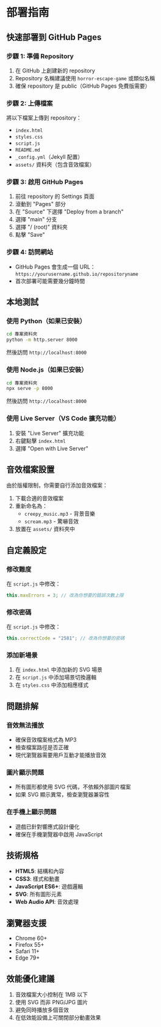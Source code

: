 # 部署指南

## 快速部署到 GitHub Pages

### 步驟 1: 準備 Repository
1. 在 GitHub 上創建新的 repository
2. Repository 名稱建議使用 `horror-escape-game` 或類似名稱
3. 確保 repository 是 public（GitHub Pages 免費版需要）

### 步驟 2: 上傳檔案
將以下檔案上傳到 repository：
- `index.html`
- `styles.css`
- `script.js`
- `README.md`
- `_config.yml`（Jekyll 配置）
- `assets/` 資料夾（包含音效檔案）

### 步驟 3: 啟用 GitHub Pages
1. 前往 repository 的 Settings 頁面
2. 滾動到 "Pages" 部分
3. 在 "Source" 下選擇 "Deploy from a branch"
4. 選擇 "main" 分支
5. 選擇 "/ (root)" 資料夾
6. 點擊 "Save"

### 步驟 4: 訪問網站
- GitHub Pages 會生成一個 URL：`https://yourusername.github.io/repositoryname`
- 首次部署可能需要幾分鐘時間

## 本地測試

### 使用 Python（如果已安裝）
```bash
cd 專案資料夾
python -m http.server 8000
```
然後訪問 `http://localhost:8000`

### 使用 Node.js（如果已安裝）
```bash
cd 專案資料夾
npx serve -p 8000
```
然後訪問 `http://localhost:8000`

### 使用 Live Server（VS Code 擴充功能）
1. 安裝 "Live Server" 擴充功能
2. 右鍵點擊 `index.html`
3. 選擇 "Open with Live Server"

## 音效檔案設置

由於版權限制，你需要自行添加音效檔案：

1. 下載合適的音效檔案
2. 重新命名為：
   - `creepy_music.mp3` - 背景音樂
   - `scream.mp3` - 驚嚇音效
3. 放置在 `assets/` 資料夾中

## 自定義設定

### 修改難度
在 `script.js` 中修改：
```javascript
this.maxErrors = 3; // 改為你想要的錯誤次數上限
```

### 修改密碼
在 `script.js` 中修改：
```javascript
this.correctCode = "2581"; // 改為你想要的密碼
```

### 添加新場景
1. 在 `index.html` 中添加新的 SVG 場景
2. 在 `script.js` 中添加場景切換邏輯
3. 在 `styles.css` 中添加相應樣式

## 問題排解

### 音效無法播放
- 確保音效檔案格式為 MP3
- 檢查檔案路徑是否正確
- 現代瀏覽器需要用戶互動才能播放音效

### 圖片顯示問題
- 所有圖形都使用 SVG 代碼，不依賴外部圖片檔案
- 如果 SVG 顯示異常，檢查瀏覽器兼容性

### 在手機上顯示問題
- 遊戲已針對響應式設計優化
- 確保在手機瀏覽器中啟用 JavaScript

## 技術規格

- **HTML5**: 結構和內容
- **CSS3**: 樣式和動畫
- **JavaScript ES6+**: 遊戲邏輯
- **SVG**: 所有圖形元素
- **Web Audio API**: 音效處理

## 瀏覽器支援

- Chrome 60+
- Firefox 55+
- Safari 11+
- Edge 79+

## 效能優化建議

1. 音效檔案大小控制在 1MB 以下
2. 使用 SVG 而非 PNG/JPG 圖片
3. 避免同時播放多個音效
4. 在低效能設備上可關閉部分動畫效果
